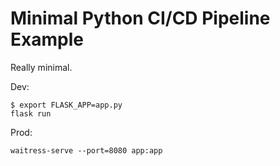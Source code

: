 # Minimal Python CI/CD Pipeline Example

Really minimal.

Dev: 

```
$ export FLASK_APP=app.py
flask run
```

Prod: 

```
waitress-serve --port=8080 app:app  
```
